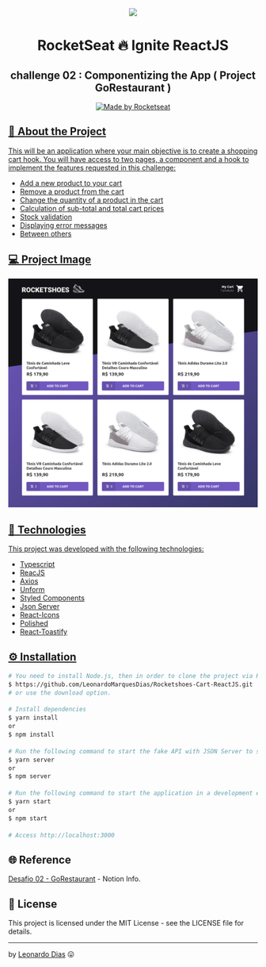 <div align="center">
  <img src="../../assets/ignite.png">
</div>

<h1 align="center"> RocketSeat 🔥 Ignite ReactJS </h1>

<h2 align="center"> challenge 02 : Componentizing the App ( Project GoRestaurant ) </h2>

<p align="center">
  <a href="https://rocketseat.com.br">
    <img alt="Made by Rocketseat" src="https://img.shields.io/badge/made%20by-Rocketseat-%2306b656?style=flat-square">
</p>

## 🚀 About the Project

This will be an application where your main objective is to create a shopping cart hook. You will have access to two pages, a component and a hook to implement the features requested in this challenge:

* Add a new product to your cart
* Remove a product from the cart
* Change the quantity of a product in the cart
* Calculation of sub-total and total cart prices
* Stock validation
* Displaying error messages
* Between others

## 💻 Project Image

<div align="center">
   <img src="./.github/rocketshoes.png" alt="imagem do Projeto"/> 
   </br>
</div>

## 🧰 Technologies
This project was developed with the following technologies:
* Typescript
* ReacJS
* Axios
* Unform
* Styled Components
* Json Server
* React-Icons
* Polished
* React-Toastify

## ⚙️ Installation
```bash
# You need to install Node.js, then in order to clone the project via HTTPS, run this command:
$ https://github.com/LeonardoMarquesDias/Rocketshoes-Cart-ReactJS.git
# or use the download option.

# Install dependencies
$ yarn install
or
$ npm install

# Run the following command to start the fake API with JSON Server to simulate an API that has foods information:
$ yarn server
or
$ npm server

# Run the following command to start the application in a development environment:
$ yarn start 
or
$ npm start

# Access http://localhost:3000 
```
## 🌐 Reference

[Desafio 02 - GoRestaurant](https://www.notion.so/Desafio-02-Refactoring-de-classes-e-typescript-4571541e7f8c4799bd191b6cfb53802c) - Notion Info.


## 📝 License

This project is licensed under the MIT License - see the LICENSE file for details.

---

by [Leonardo Dias](https://github.com/LeonardoMarquesDias) 😛

